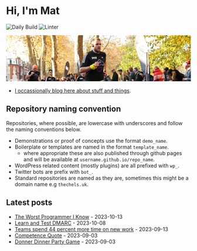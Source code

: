 # Hi, I'm Mat

![Daily Build](https://github.com/MatBenfield/MatBenfield/workflows/Daily%20Build/badge.svg) ![Linter](https://github.com/MatBenfield/MatBenfield/workflows/Linter/badge.svg)

![banner photo of Mat running in London](https://raw.githubusercontent.com/MatBenfield/MatBenfield/master/images/gh-header-image-cropped.jpg)


* [I occassionally blog here about stuff and things](https://thechels.uk). 

## Repository naming convention

Repositories, where possible, are lowercase with underscores and follow the naming conventions below.

- Demonstrations or proof of concepts use the format `demo_name`.
- Boilerplate or templates are named in the format `template_name`.
  - where appropriate these are also published through github pages and will be available at `username.github.io/repo_name`.
- WordPress related content (mostly plugins) are all prefixed with `wp_`.
- Twitter bots are prefix with `bot_`.
- Standard repositories are named as they are, sometimes this might be a domain name e.g `thechels.uk`.

## Latest posts

<!-- blog starts -->
- [The Worst Programmer I Know](https://thechels.uk/the-worst-programmer-i-know) - 2023-10-13
- [Learn and Test DMARC](https://thechels.uk/learn-and-test-dmarc) - 2023-10-08
- [Teams spend 44 percent more time on new work](https://thechels.uk/teams-spend-44-percent-more-time-on-new-work) - 2023-09-13
- [Competence Quote](https://thechels.uk/competence-quote) - 2023-09-03
- [Donner Dinner Party Game](https://thechels.uk/donner-dinner-party-game) - 2023-09-03
<!-- blog ends -->
